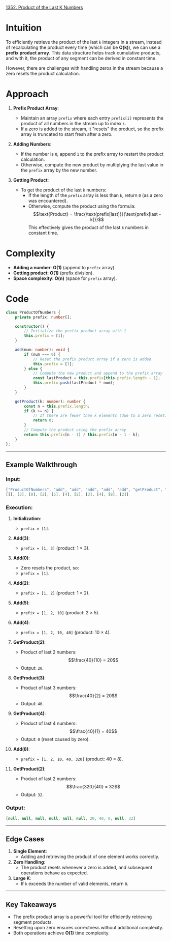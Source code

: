 [1352. Product of the Last K Numbers](https://leetcode.com/problems/product-of-the-last-k-numbers/)

# Intuition

To efficiently retrieve the product of the last `k` integers in a stream, instead of recalculating the product every time (which can be **O(k)**), we can use a **prefix product array**. This data structure helps track cumulative products, and with it, the product of any segment can be derived in constant time.

However, there are challenges with handling zeros in the stream because a zero resets the product calculation.

# Approach

1. **Prefix Product Array**:
    - Maintain an array `prefix` where each entry `prefix[i]` represents the product of all numbers in the stream up to index `i`.
    - If a zero is added to the stream, it "resets" the product, so the prefix array is truncated to start fresh after a zero.
	
2. **Adding Numbers**:
    - If the number is `0`, append `1` to the prefix array to restart the product calculation.
    - Otherwise, compute the new product by multiplying the last value in the `prefix` array by the new number.
	
3. **Getting Product**:
    - To get the product of the last `k` numbers:
        - If the length of the `prefix` array is less than `k`, return `0` (as a zero was encountered).
        - Otherwise, compute the product using the formula: $$\text{Product} = \frac{\text{prefix[last]}}{\text{prefix[last - k]}}$$ This effectively gives the product of the last `k` numbers in constant time.

# Complexity

   - **Adding a number**: **O(1)** (append to `prefix` array).
   - **Getting product**: **O(1)** (prefix division).
   - **Space complexity**: **O(n)** (space for `prefix` array).

# Code

```typescript
class ProductOfNumbers {
    private prefix: number[];

    constructor() {
        // Initialize the prefix product array with 1
        this.prefix = [1];
    }

    add(num: number): void {
        if (num === 0) {
            // Reset the prefix product array if a zero is added
            this.prefix = [1];
        } else {
            // Compute the new product and append to the prefix array
            const lastProduct = this.prefix[this.prefix.length - 1];
            this.prefix.push(lastProduct * num);
        }
    }

    getProduct(k: number): number {
        const n = this.prefix.length;
        if (k >= n) {
            // If there are fewer than k elements (due to a zero reset), return 0
            return 0;
        }
        // Compute the product using the prefix array
        return this.prefix[n - 1] / this.prefix[n - 1 - k];
    }
};

```

---

## **Example Walkthrough**

### **Input**:

```typescript
["ProductOfNumbers", "add", "add", "add", "add", "add", "getProduct", "getProduct", "getProduct", "add", "getProduct"]
[[], [3], [0], [2], [5], [4], [2], [3], [4], [8], [2]]
```

### **Execution**:

1. **Initialization**:
    - `prefix = [1]`.
	
2. **Add(3)**:
    - `prefix = [1, 3]` (product: 1 × 3).
	
3. **Add(0)**:
    - Zero resets the product, so:
    - `prefix = [1]`.
	
4. **Add(2)**:
    - `prefix = [1, 2]` (product: 1 × 2).
	
5. **Add(5)**:
    - `prefix = [1, 2, 10]` (product: 2 × 5).
	
6. **Add(4)**:
    - `prefix = [1, 2, 10, 40]` (product: 10 × 4).
	
7. **GetProduct(2)**:
    
    - Product of last 2 numbers: $$\frac{40}{10} = 20$$
    - Output: `20`.
	
8. **GetProduct(3)**:
    - Product of last 3 numbers: $$\frac{40}{2} = 20$$
    - Output: `40`.
	
9. **GetProduct(4)**:
    - Product of last 4 numbers: $$\frac{40}{1} = 40$$
    - Output: `0` (reset caused by zero).
	
10. **Add(8)**:
    - `prefix = [1, 2, 10, 40, 320]` (product: 40 × 8).
	
11. **GetProduct(2)**:    
    - Product of last 2 numbers: $$\frac{320}{40} = 32$$
    - Output: `32`.

### **Output**:

```typescript
[null, null, null, null, null, null, 20, 40, 0, null, 32]
```

---

## **Edge Cases**

1. **Single Element**:
    - Adding and retrieving the product of one element works correctly.
2. **Zero Handling**:
    - The product resets whenever a zero is added, and subsequent operations behave as expected.
3. **Large K**:
    - If `k` exceeds the number of valid elements, return `0`.

---

## **Key Takeaways**

- The prefix product array is a powerful tool for efficiently retrieving segment products.
- Resetting upon zero ensures correctness without additional complexity.
- Both operations achieve **O(1)** time complexity.